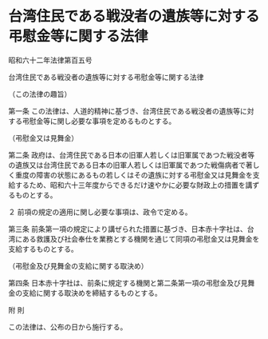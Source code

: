 # 台湾住民である戦没者の遺族等に対する弔慰金等に関する法律

昭和六十二年法律第百五号

台湾住民である戦没者の遺族等に対する弔慰金等に関する法律

（この法律の趣旨）

第一条 この法律は、人道的精神に基づき、台湾住民である戦没者の遺族等に対する弔慰金等に関し必要な事項を定めるものとする。

（弔慰金又は見舞金）

第二条 政府は、台湾住民である日本の旧軍人若しくは旧軍属であつた戦没者等の遺族又は台湾住民である日本の旧軍人若しくは旧軍属であつた戦傷病者で著しく重度の障害の状態にあるもの若しくはその遺族に対する弔慰金又は見舞金を支給するため、昭和六十三年度からできるだけ速やかに必要な財政上の措置を講ずるものとする。

２ 前項の規定の適用に関し必要な事項は、政令で定める。

第三条 前条第一項の規定により講ぜられた措置に基づき、日本赤十字社は、台湾にある救護及び社会奉仕を業務とする機関を通じて同項の弔慰金又は見舞金を支給するものとする。

（弔慰金及び見舞金の支給に関する取決め）

第四条 日本赤十字社は、前条に規定する機関と第二条第一項の弔慰金及び見舞金の支給に関する取決めを締結するものとする。

附 則

この法律は、公布の日から施行する。
